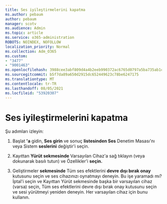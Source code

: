 ```yaml
---
title: Ses iyileştirmelerini kapatma
ms.author: pebaum
author: pebaum
manager: scotv
ms.audience: Admin
ms.topic: article
ms.service: o365-administration
ROBOTS: NOINDEX, NOFOLLOW
localization_priority: Normal
ms.collection: Adm_O365
ms.custom:
- "3477"
- "9001463"
ms.openlocfilehash: 3988cee3abf809d4a4b2eeb990372ac6765d0797a5ba735ab1c089abb6e81bb8
ms.sourcegitcommit: b5f7da89a650d2915dc652449623c78be6247175
ms.translationtype: MT
ms.contentlocale: tr-TR
ms.lasthandoff: 08/05/2021
ms.locfileid: "53920307"
---
```

# <a name="turn-off-audio-enhancement"></a>Ses iyileştirmelerini kapatma

Şu adımları izleyin:

1. Başlat **'a** gidin, **Ses girin** ve sonuç **listesinden Ses** Denetim Masası'nı veya Sistem **seslerini** değiştir'i seçin.

2. Kayıttan **Yürüt sekmesinde** Varsayılan Cihaz'a sağ tıklayın (veya dokunarak basılı tutun) ve Özellikler'i **seçin.**

3. Geliştirmeler **sekmesinde** Tüm ses efektlerini **devre dışı bırak onay** kutusunu seçin ve ses cihazınızı oynatmayı deneyin. Bu işe yaramadı mı? İptal'i  seçin ve Kayıttan Yürüt sekmesinde başka bir  varsayılan cihaz (varsa) seçin, Tüm ses efektlerini devre dışı bırak onay kutusunu seçin ve sesi yürütmeyi yeniden deneyin.  Her varsayılan cihaz için bunu kullanın.
